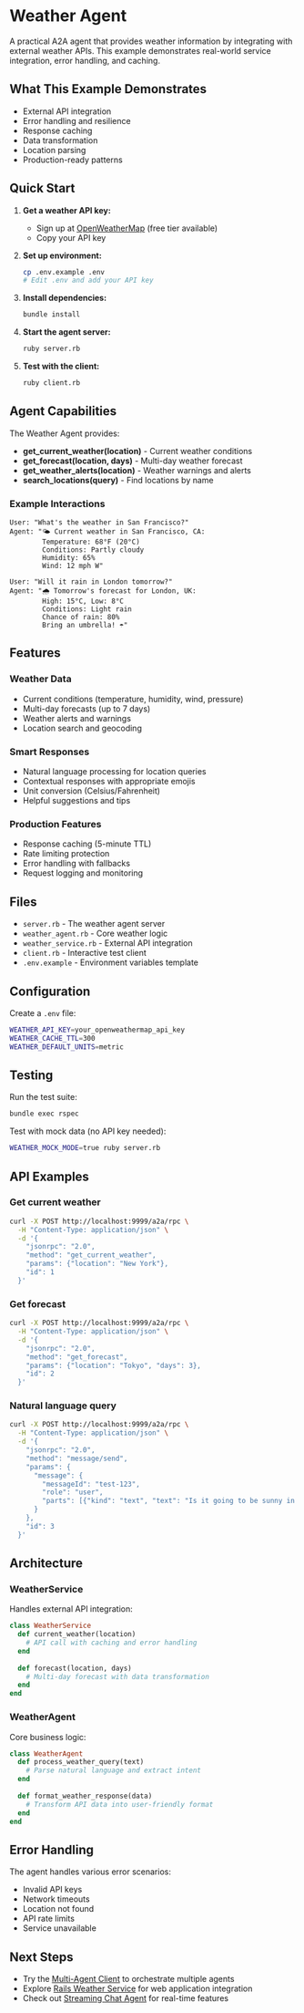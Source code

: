 # Weather Agent

A practical A2A agent that provides weather information by integrating with external weather APIs. This example demonstrates real-world service integration, error handling, and caching.

## What This Example Demonstrates

- External API integration
- Error handling and resilience
- Response caching
- Data transformation
- Location parsing
- Production-ready patterns

## Quick Start

1. **Get a weather API key:**
   - Sign up at [OpenWeatherMap](https://openweathermap.org/api) (free tier available)
   - Copy your API key

2. **Set up environment:**
   ```bash
   cp .env.example .env
   # Edit .env and add your API key
   ```

3. **Install dependencies:**
   ```bash
   bundle install
   ```

4. **Start the agent server:**
   ```bash
   ruby server.rb
   ```

5. **Test with the client:**
   ```bash
   ruby client.rb
   ```

## Agent Capabilities

The Weather Agent provides:

- **get_current_weather(location)** - Current weather conditions
- **get_forecast(location, days)** - Multi-day weather forecast  
- **get_weather_alerts(location)** - Weather warnings and alerts
- **search_locations(query)** - Find locations by name

### Example Interactions

```
User: "What's the weather in San Francisco?"
Agent: "🌤️ Current weather in San Francisco, CA:
        Temperature: 68°F (20°C)
        Conditions: Partly cloudy
        Humidity: 65%
        Wind: 12 mph W"

User: "Will it rain in London tomorrow?"
Agent: "🌧️ Tomorrow's forecast for London, UK:
        High: 15°C, Low: 8°C
        Conditions: Light rain
        Chance of rain: 80%
        Bring an umbrella! ☂️"
```

## Features

### Weather Data
- Current conditions (temperature, humidity, wind, pressure)
- Multi-day forecasts (up to 7 days)
- Weather alerts and warnings
- Location search and geocoding

### Smart Responses
- Natural language processing for location queries
- Contextual responses with appropriate emojis
- Unit conversion (Celsius/Fahrenheit)
- Helpful suggestions and tips

### Production Features
- Response caching (5-minute TTL)
- Rate limiting protection
- Error handling with fallbacks
- Request logging and monitoring

## Files

- `server.rb` - The weather agent server
- `weather_agent.rb` - Core weather logic
- `weather_service.rb` - External API integration
- `client.rb` - Interactive test client
- `.env.example` - Environment variables template

## Configuration

Create a `.env` file:
```bash
WEATHER_API_KEY=your_openweathermap_api_key
WEATHER_CACHE_TTL=300
WEATHER_DEFAULT_UNITS=metric
```

## Testing

Run the test suite:
```bash
bundle exec rspec
```

Test with mock data (no API key needed):
```bash
WEATHER_MOCK_MODE=true ruby server.rb
```

## API Examples

### Get current weather
```bash
curl -X POST http://localhost:9999/a2a/rpc \
  -H "Content-Type: application/json" \
  -d '{
    "jsonrpc": "2.0",
    "method": "get_current_weather",
    "params": {"location": "New York"},
    "id": 1
  }'
```

### Get forecast
```bash
curl -X POST http://localhost:9999/a2a/rpc \
  -H "Content-Type: application/json" \
  -d '{
    "jsonrpc": "2.0", 
    "method": "get_forecast",
    "params": {"location": "Tokyo", "days": 3},
    "id": 2
  }'
```

### Natural language query
```bash
curl -X POST http://localhost:9999/a2a/rpc \
  -H "Content-Type: application/json" \
  -d '{
    "jsonrpc": "2.0",
    "method": "message/send", 
    "params": {
      "message": {
        "messageId": "test-123",
        "role": "user",
        "parts": [{"kind": "text", "text": "Is it going to be sunny in Miami this weekend?"}]
      }
    },
    "id": 3
  }'
```

## Architecture

### WeatherService
Handles external API integration:
```ruby
class WeatherService
  def current_weather(location)
    # API call with caching and error handling
  end
  
  def forecast(location, days)
    # Multi-day forecast with data transformation
  end
end
```

### WeatherAgent  
Core business logic:
```ruby
class WeatherAgent
  def process_weather_query(text)
    # Parse natural language and extract intent
  end
  
  def format_weather_response(data)
    # Transform API data into user-friendly format
  end
end
```

## Error Handling

The agent handles various error scenarios:
- Invalid API keys
- Network timeouts
- Location not found
- API rate limits
- Service unavailable

## Next Steps

- Try the [Multi-Agent Client](../multi-agent-client/) to orchestrate multiple agents
- Explore [Rails Weather Service](../rails-weather-service/) for web application integration
- Check out [Streaming Chat Agent](../streaming-chat-agent/) for real-time features